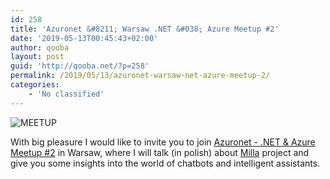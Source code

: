 ```yaml
---
id: 258
title: 'Azuronet &#8211; Warsaw .NET &#038; Azure Meetup #2'
date: '2019-05-13T00:45:43+02:00'
author: qooba
layout: post
guid: 'http://qooba.net/?p=258'
permalink: /2019/05/13/azuronet-warsaw-net-azure-meetup-2/
categories:
    - 'No classified'
---
```


![MEETUP](https://qooba.net/wp-content/uploads/2019/05/snail-2983235_640.jpg)

With big pleasure I would like to invite you to join [Azuronet - .NET & Azure Meetup #2](https://www.meetup.com/pl-PL/Azuronet-NET-Azure-Meetup/events/259674492/) in Warsaw, where I will talk (in polish) about [Milla](https://www.bankmillennium.pl/bankowosc-elektroniczna/bankowosc-mobilna/aplikacja-mobilna-klienci-indywidualni-biznes/milla-chatbot) project and give you some insights into the world of chatbots and intelligent assistants.

